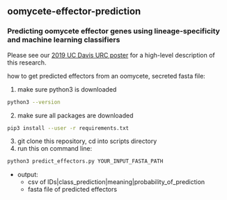 ## oomycete-effector-prediction

### Predicting oomycete effector genes using lineage-specificity and machine learning classifiers

Please see our [2019 UC Davis URC poster](https://drive.google.com/file/d/1n7ccBZi6c5K6h600u0lF9xnMRiMtKWVa/view?usp=sharing) for a high-level description of this research.


how to get predicted effectors from an oomycete, secreted fasta file:

1) make sure python3 is downloaded 
  ```bash
  python3 --version
  ```
2) make sure all packages are downloaded
  ```bash
  pip3 install --user -r requirements.txt
  ```
3) git clone this repository, cd into scripts directory
4) run this on command line:

```python
python3 predict_effectors.py YOUR_INPUT_FASTA_PATH
```

- output:
  - csv of IDs|class_prediction|meaning|probability_of_prediction
  - fasta file of predicted effectors
